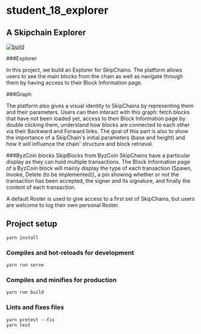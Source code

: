 # student_18_explorer

## A Skipchain Explorer

[![build](https://img.shields.io/travis/dedis/student_18_explorer.svg)](https://travis-ci.org/dedis/student_18_explorer)

###Explorer

In this project, we build an Explorer for SkipChains. The platform allows users to see the main blocks from the chain as well as navigate through them by having access to their Block Information page.

###Graph

The platform also gives a visual identity to SkipChains by representing them and their parameters. Users can then interact with this graph: fetch blocks that have not been loaded yet, access to their Block Information page by double clicking them, understand how blocks are connected to each other via their Backward and Forward links. The goal of this part is also to show the importance of a SkipChain's initial parameters (base and height) and how it will influence the chain' structure and block retrieval.

###ByzCoin blocks
SkipBlocks from ByzCoin SkipChains have a particular display as they can hold multiple transactions. The Block Information page of a ByzCoin block will mainly display the type of each transaction (Spawn, Invoke, Delete (to be implemented)), a pin showing whether or not the transaction has been accepted, the signer and its signature, and finally the content of each transaction.


A default Roster is used to give access to a first set of SkipChains, but users are welcome to log their own personal Roster.


## Project setup
```
yarn install
```

### Compiles and hot-reloads for development
```
yarn run serve
```

### Compiles and minifies for production
```
yarn run build
```

### Lints and fixes files
```
yarn pretest --fix
yarn test
```
